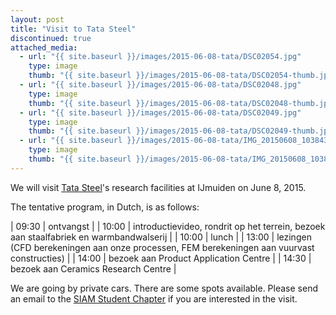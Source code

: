 ```yaml
---
layout: post
title: "Visit to Tata Steel"
discontinued: true
attached_media:
  - url: "{{ site.baseurl }}/images/2015-06-08-tata/DSC02054.jpg"
    type: image
    thumb: "{{ site.baseurl }}/images/2015-06-08-tata/DSC02054-thumb.jpg"
  - url: "{{ site.baseurl }}/images/2015-06-08-tata/DSC02048.jpg"
    type: image
    thumb: "{{ site.baseurl }}/images/2015-06-08-tata/DSC02048-thumb.jpg"
  - url: "{{ site.baseurl }}/images/2015-06-08-tata/DSC02049.jpg"
    type: image
    thumb: "{{ site.baseurl }}/images/2015-06-08-tata/DSC02049-thumb.jpg"
  - url: "{{ site.baseurl }}/images/2015-06-08-tata/IMG_20150608_103843.jpg"
    type: image
    thumb: "{{ site.baseurl }}/images/2015-06-08-tata/IMG_20150608_103843-thumb.jpg"
---
```

We will visit [Tata Steel]'s research facilities at IJmuiden on June 8, 2015.

The tentative program, in Dutch, is as follows:

| 09:30 | ontvangst |
| 10:00 | introductievideo, rondrit op het terrein, bezoek aan staalfabriek en warmbandwalserij |
| 10:00 | lunch |
| 13:00 | lezingen (CFD berekeningen aan onze processen, FEM berekeningen aan vuurvast constructies) |
| 14:00 | bezoek aan Product Application Centre |
| 14:30 | bezoek aan Ceramics Research Centre |

We are going by private cars.  There are some spots available.  Please send an
email to the [SIAM Student Chapter][mail sscdelft] if you are interested in the
visit.

[mail sscdelft]: mailto:SIAMSC-EWI@tudelft.nl
[Tata Steel]: http://www.tatasteel.nl
